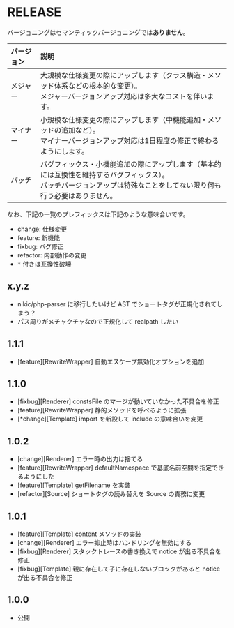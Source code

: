 # RELEASE

バージョニングはセマンティックバージョニングでは**ありません**。

| バージョン   | 説明
|:--           |:--
| メジャー     | 大規模な仕様変更の際にアップします（クラス構造・メソッド体系などの根本的な変更）。<br>メジャーバージョンアップ対応は多大なコストを伴います。
| マイナー     | 小規模な仕様変更の際にアップします（中機能追加・メソッドの追加など）。<br>マイナーバージョンアップ対応は1日程度の修正で終わるようにします。
| パッチ       | バグフィックス・小機能追加の際にアップします（基本的には互換性を維持するバグフィックス）。<br>パッチバージョンアップは特殊なことをしてない限り何も行う必要はありません。

なお、下記の一覧のプレフィックスは下記のような意味合いです。

- change: 仕様変更
- feature: 新機能
- fixbug: バグ修正
- refactor: 内部動作の変更
- `*` 付きは互換性破壊

## x.y.z

- nikic/php-parser に移行したいけど AST でショートタグが正規化されてしまう？
- パス周りがメチャクチャなので正規化して realpath したい

## 1.1.1

- [feature][RewriteWrapper] 自動エスケープ無効化オプションを追加

## 1.1.0

- [fixbug][Renderer] constsFile のマージが動いていなかった不具合を修正
- [feature][RewriteWrapper] 静的メソッドを呼べるように拡張
- [*change][Template] import を新設して include の意味合いを変更

## 1.0.2

- [change][Renderer] エラー時の出力は捨てる
- [feature][RewriteWrapper] defaultNamespace で基底名前空間を指定できるようにした
- [feature][Template] getFilename を実装
- [refactor][Source] ショートタグの読み替えを Source の責務に変更

## 1.0.1

- [feature][Template] content メソッドの実装
- [change][Renderer] エラー抑止時はハンドリングを無効にする
- [fixbug][Renderer] スタックトレースの書き換えで notice が出る不具合を修正
- [fixbug][Template] 親に存在して子に存在しないブロックがあると notice が出る不具合を修正

## 1.0.0

- 公開
